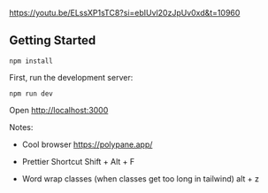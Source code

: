 https://youtu.be/ELssXP1sTC8?si=ebIUvl20zJpUv0xd&t=10960


## Getting Started

```npm install```

First, run the development server:

```npm run dev```

Open [http://localhost:3000](http://localhost:3000)


Notes:

- Cool browser
https://polypane.app/

- Prettier Shortcut
Shift + Alt + F

- Word wrap classes (when classes get too long in tailwind)
alt + z